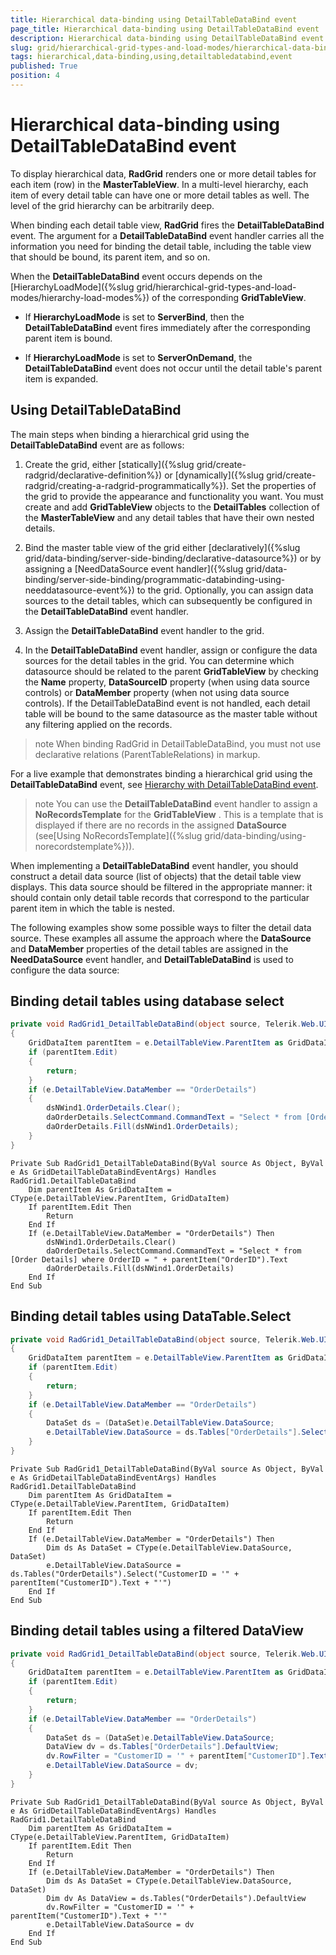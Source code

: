 ```yaml
---
title: Hierarchical data-binding using DetailTableDataBind event
page_title: Hierarchical data-binding using DetailTableDataBind event | RadGrid for ASP.NET AJAX Documentation
description: Hierarchical data-binding using DetailTableDataBind event
slug: grid/hierarchical-grid-types-and-load-modes/hierarchical-data-binding-using-detailtabledatabind-event
tags: hierarchical,data-binding,using,detailtabledatabind,event
published: True
position: 4
---
```


# Hierarchical data-binding using DetailTableDataBind event



To display hierarchical data, **RadGrid** renders one or more detail tables for each item (row) in the **MasterTableView**. In a multi-level hierarchy, each item of every detail table can have one or more detail tables as well. The level of the grid hierarchy can be arbitrarily deep.

When binding each detail table view, **RadGrid** fires the **DetailTableDataBind** event. The argument for a **DetailTableDataBind** event handler carries all the information you need for binding the detail table, including the table view that should be bound, its parent item, and so on.

When the **DetailTableDataBind** event occurs depends on the [HierarchyLoadMode]({%slug grid/hierarchical-grid-types-and-load-modes/hierarchy-load-modes%}) of the corresponding **GridTableView**.

* If **HierarchyLoadMode** is set to **ServerBind**, then the **DetailTableDataBind** event fires immediately after the corresponding parent item is bound.

* If **HierarchyLoadMode** is set to **ServerOnDemand**, the **DetailTableDataBind** event does not occur until the detail table's parent item is expanded.

## Using DetailTableDataBind

The main steps when binding a hierarchical grid using the **DetailTableDataBind** event are as follows:

1. Create the grid, either [statically]({%slug grid/create-radgrid/declarative-definition%}) or [dynamically]({%slug grid/create-radgrid/creating-a-radgrid-programmatically%}). Set the properties of the grid to provide the appearance and functionality you want. You must create and add **GridTableView** objects to the **DetailTables** collection of the **MasterTableView** and any detail tables that have their own nested details.

1. Bind the master table view of the grid either [declaratively]({%slug grid/data-binding/server-side-binding/declarative-datasource%}) or by assigning a [NeedDataSource event handler]({%slug grid/data-binding/server-side-binding/programmatic-databinding-using-needdatasource-event%}) to the grid. Optionally, you can assign data sources to the detail tables, which can subsequently be configured in the **DetailTableDataBind** event handler.

1. Assign the **DetailTableDataBind** event handler to the grid.

1. In the **DetailTableDataBind** event handler, assign or configure the data sources for the detail tables in the grid. You can determine which datasource should be related to the parent **GridTableView** by checking the **Name** property, **DataSourceID** property (when using data source controls) or **DataMember** property (when not using data source controls). If the DetailTableDataBind event is not handled, each detail table will be bound to the same datasource as the master table without any filtering applied on the records.

>note When binding RadGrid in DetailTableDataBind, you must not use declarative relations (ParentTableRelations) in markup.
>


For a live example that demonstrates binding a hierarchical grid using the **DetailTableDataBind** event, see [Hierarchy with DetailTableDataBind event](https://demos.telerik.com/aspnet-ajax/Grid/Examples/Programming/DetailTableDataBind/DefaultCS.aspx).

>note You can use the **DetailTableDataBind** event handler to assign a **NoRecordsTemplate** for the **GridTableView** . This is a template that is displayed if there are no records in the assigned **DataSource** (see[Using NoRecordsTemplate]({%slug grid/data-binding/using-norecordstemplate%})).
>


When implementing a **DetailTableDataBind** event handler, you should construct a detail data source (list of objects) that the detail table view displays. This data source should be filtered in the appropriate manner: it should contain only detail table records that correspond to the particular parent item in which the table is nested.

The following examples show some possible ways to filter the detail data source. These examples all assume the approach where the **DataSource** and **DataMember** properties of the detail tables are assigned in the **NeedDataSource** event handler, and **DetailTableDataBind** is used to configure the data source:

## Binding detail tables using database select



````C#
private void RadGrid1_DetailTableDataBind(object source, Telerik.Web.UI.GridDetailTableDataBindEventArgs e)
{
    GridDataItem parentItem = e.DetailTableView.ParentItem as GridDataItem;
    if (parentItem.Edit)
    {
        return;
    }
    if (e.DetailTableView.DataMember == "OrderDetails")
    {
        dsNWind1.OrderDetails.Clear();
        daOrderDetails.SelectCommand.CommandText = "Select * from [Order Details] where OrderID = " + parentItem["OrderID"].Text;
        daOrderDetails.Fill(dsNWind1.OrderDetails);
    }
}
````
````VB
Private Sub RadGrid1_DetailTableDataBind(ByVal source As Object, ByVal e As GridDetailTableDataBindEventArgs) Handles RadGrid1.DetailTableDataBind
    Dim parentItem As GridDataItem = CType(e.DetailTableView.ParentItem, GridDataItem)
    If parentItem.Edit Then
        Return
    End If
    If (e.DetailTableView.DataMember = "OrderDetails") Then
        dsNWind1.OrderDetails.Clear()
        daOrderDetails.SelectCommand.CommandText = "Select * from [Order Details] where OrderID = " + parentItem("OrderID").Text
        daOrderDetails.Fill(dsNWind1.OrderDetails)
    End If
End Sub
````


## Binding detail tables using DataTable.Select



````C#
private void RadGrid1_DetailTableDataBind(object source, Telerik.Web.UI.GridDetailTableDataBindEventArgs e)
{
    GridDataItem parentItem = e.DetailTableView.ParentItem as GridDataItem;
    if (parentItem.Edit)
    {
        return;
    }
    if (e.DetailTableView.DataMember == "OrderDetails")
    {
        DataSet ds = (DataSet)e.DetailTableView.DataSource;
        e.DetailTableView.DataSource = ds.Tables["OrderDetails"].Select("CustomerID = '" + parentItem["CustomerID"].Text + "'");
    }
}
````
````VB
Private Sub RadGrid1_DetailTableDataBind(ByVal source As Object, ByVal e As GridDetailTableDataBindEventArgs) Handles RadGrid1.DetailTableDataBind
    Dim parentItem As GridDataItem = CType(e.DetailTableView.ParentItem, GridDataItem)
    If parentItem.Edit Then
        Return
    End If
    If (e.DetailTableView.DataMember = "OrderDetails") Then
        Dim ds As DataSet = CType(e.DetailTableView.DataSource, DataSet)
        e.DetailTableView.DataSource = ds.Tables("OrderDetails").Select("CustomerID = '" + parentItem("CustomerID").Text + "'")
    End If
End Sub
````


## Binding detail tables using a filtered DataView



````C#
private void RadGrid1_DetailTableDataBind(object source, Telerik.Web.UI.GridDetailTableDataBindEventArgs e)
{
    GridDataItem parentItem = e.DetailTableView.ParentItem as GridDataItem;
    if (parentItem.Edit)
    {
        return;
    }
    if (e.DetailTableView.DataMember == "OrderDetails")
    {
        DataSet ds = (DataSet)e.DetailTableView.DataSource;
        DataView dv = ds.Tables["OrderDetails"].DefaultView;
        dv.RowFilter = "CustomerID = '" + parentItem["CustomerID"].Text + "'";
        e.DetailTableView.DataSource = dv;
    }
}
````
````VB
Private Sub RadGrid1_DetailTableDataBind(ByVal source As Object, ByVal e As GridDetailTableDataBindEventArgs) Handles RadGrid1.DetailTableDataBind
    Dim parentItem As GridDataItem = CType(e.DetailTableView.ParentItem, GridDataItem)
    If parentItem.Edit Then
        Return
    End If
    If (e.DetailTableView.DataMember = "OrderDetails") Then
        Dim ds As DataSet = CType(e.DetailTableView.DataSource, DataSet)
        Dim dv As DataView = ds.Tables("OrderDetails").DefaultView
        dv.RowFilter = "CustomerID = '" + parentItem("CustomerID").Text + "'"
        e.DetailTableView.DataSource = dv
    End If
End Sub
````

